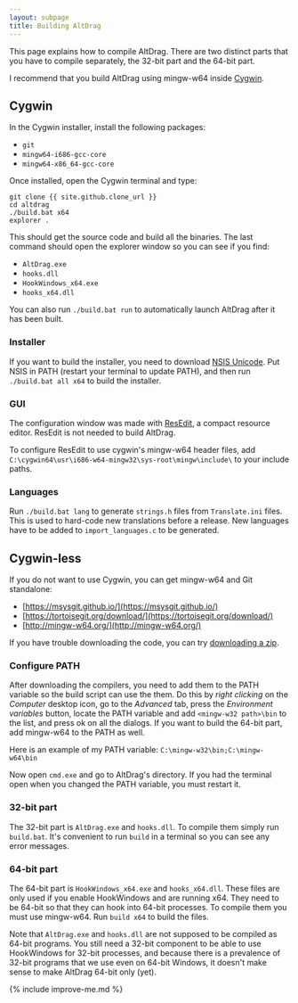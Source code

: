 ```yaml
---
layout: subpage
title: Building AltDrag
---
```


This page explains how to compile AltDrag. There are two distinct parts that you have to compile separately, the 32-bit part and the 64-bit part.

I recommend that you build AltDrag using mingw-w64 inside [Cygwin](https://cygwin.com/).

## Cygwin

In the Cygwin installer, install the following packages:

- `git`
- `mingw64-i686-gcc-core`
- `mingw64-x86_64-gcc-core`

Once installed, open the Cygwin terminal and type:

```
git clone {{ site.github.clone_url }}
cd altdrag
./build.bat x64
explorer .
```

This should get the source code and build all the binaries. The last command should open the explorer window so you can see if you find:

- `AltDrag.exe`
- `hooks.dll`
- `HookWindows_x64.exe`
- `hooks_x64.dll`

You can also run `./build.bat run` to automatically launch AltDrag after it has been built.

### Installer

If you want to build the installer, you need to download [NSIS Unicode](http://www.scratchpaper.com/). Put NSIS in PATH (restart your terminal to update PATH), and then run `./build.bat all x64` to build the installer.

### GUI

The configuration window was made with [ResEdit](http://www.resedit.net/), a compact resource editor. ResEdit is not needed to build AltDrag.

To configure ResEdit to use cygwin's mingw-w64 header files, add `C:\cygwin64\usr\i686-w64-mingw32\sys-root\mingw\include\` to your include paths.

### Languages

Run `./build.bat lang` to generate `strings.h` files from `Translate.ini` files. This is used to hard-code new translations before a release. New languages have to be added to `import_languages.c` to be generated.


## Cygwin-less

If you do not want to use Cygwin, you can get mingw-w64 and Git standalone:

- [https://msysgit.github.io/](https://msysgit.github.io/)
- [https://tortoisegit.org/download/](https://tortoisegit.org/download/)
- [http://mingw-w64.org/](http://mingw-w64.org/)

If you have trouble downloading the code, you can try [downloading a zip](https://github.com/stefansundin/altdrag/zipball/master).


### Configure PATH

After downloading the compilers, you need to add them to the PATH variable so the build script can use the them. Do this by _right clicking_ on the _Computer_ desktop icon, go to the _Advanced_ tab, press the _Environment variables_ button, locate the PATH variable and add `<mingw-w32 path>\bin` to the list, and press ok on all the dialogs. If you want to build the 64-bit part, add mingw-w64 to the PATH as well.

Here is an example of my PATH variable: `C:\mingw-w32\bin;C:\mingw-w64\bin`

Now open `cmd.exe` and go to AltDrag's directory. If you had the terminal open when you changed the PATH variable, you must restart it.

### 32-bit part

The 32-bit part is `AltDrag.exe` and `hooks.dll`. To compile them simply run `build.bat`. It's convenient to run `build` in a terminal so you can see any error messages.

### 64-bit part

The 64-bit part is `HookWindows_x64.exe` and `hooks_x64.dll`. These files are only used if you enable HookWindows and are running x64. They need to be 64-bit so that they can hook into 64-bit processes. To compile them you must use mingw-w64. Run `build x64` to build the files.

Note that `AltDrag.exe` and `hooks.dll` are not supposed to be compiled as 64-bit programs. You still need a 32-bit component to be able to use HookWindows for 32-bit processes, and because there is a prevalence of 32-bit programs that we use even on 64-bit Windows, it doesn't make sense to make AltDrag 64-bit only (yet).


{% include improve-me.md %}
